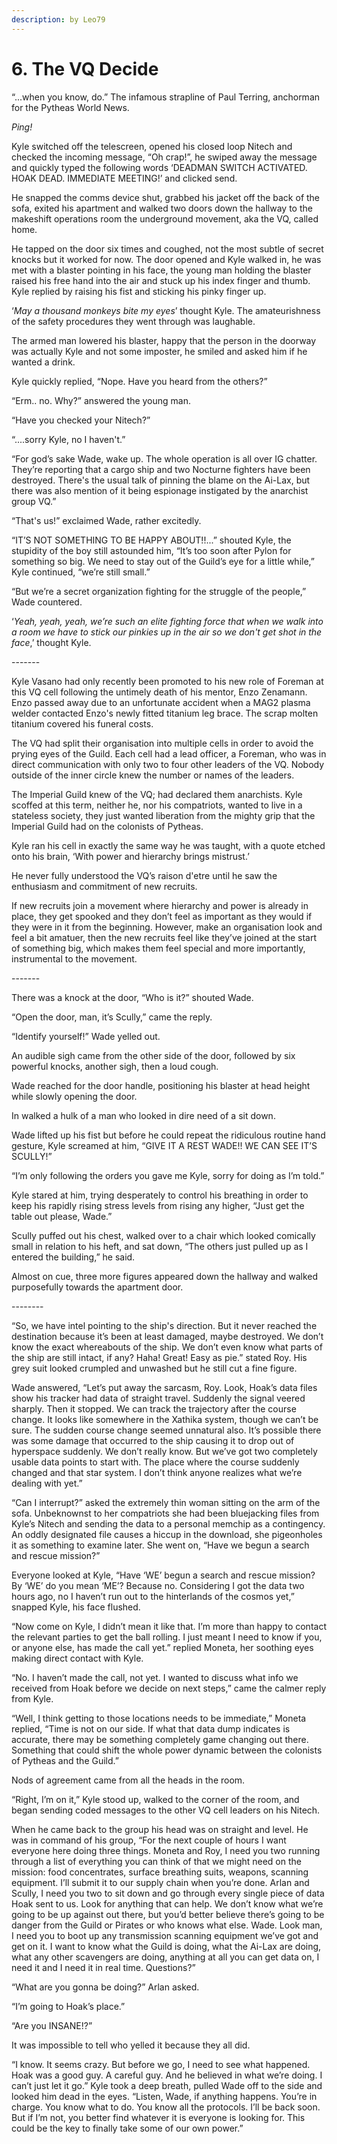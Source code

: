 ```yaml
---
description: by Leo79
---
```


# 6. The VQ Decide

“...when you know, do.” The infamous strapline of Paul Terring, anchorman for the Pytheas World News.&#x20;

_Ping!_&#x20;

Kyle switched off the telescreen, opened his closed loop Nitech and checked the incoming message, “Oh crap!”, he swiped away the message and quickly typed the following words ‘DEADMAN SWITCH ACTIVATED. HOAK DEAD. IMMEDIATE MEETING!’ and clicked send.

He snapped the comms device shut, grabbed his jacket off the back of the sofa, exited his apartment and walked two doors down the hallway to the makeshift operations room the underground movement, aka the VQ, called home.&#x20;

He tapped on the door six times and coughed, not the most subtle of secret knocks but it worked for now. The door opened and Kyle walked in, he was met with a blaster pointing in his face, the young man holding the blaster raised his free hand into the air and stuck up his index finger and thumb. Kyle replied by raising his fist and sticking his pinky finger up.&#x20;

‘_May a thousand monkeys bite my eyes_’ thought Kyle. The amateurishness of the safety procedures they went through was laughable.

The armed man lowered his blaster, happy that the person in the doorway was actually Kyle and not some imposter, he smiled and asked him if he wanted a drink.

Kyle quickly replied, “Nope. Have you heard from the others?”

“Erm.. no. Why?” answered the young man.

“Have you checked your Nitech?”

“....sorry Kyle, no I haven't.”

“For god’s sake Wade, wake up. The whole operation is all over IG chatter. They’re reporting that a cargo ship and two Nocturne fighters have been destroyed. There's the usual talk of pinning the blame on the Ai-Lax, but there was also mention of it being espionage instigated by the anarchist group VQ.”

“That's us!” exclaimed Wade, rather excitedly.

“IT’S NOT SOMETHING TO BE HAPPY ABOUT!!...” shouted Kyle, the stupidity of the boy still astounded him, “It’s too soon after Pylon for something so big. We need to stay out of the Guild’s eye for a little while,” Kyle continued, “we’re still small.”&#x20;

“But we’re a secret organization fighting for the struggle of the people,” Wade countered.&#x20;

‘_Yeah, yeah, yeah, we’re such an elite fighting force that when we walk into a room we have to stick our pinkies up in the air so we don't get shot in the face_,’ thought Kyle.

\-------

Kyle Vasano had only recently been promoted to his new role of Foreman at this VQ cell following the untimely death of his mentor, Enzo Zenamann. Enzo passed away due to an unfortunate accident when a MAG2 plasma welder contacted Enzo's newly fitted titanium leg brace. The scrap molten titanium covered his funeral costs.

The VQ had split their organisation into multiple cells in order to avoid the prying eyes of the Guild. Each cell had a lead officer, a Foreman, who was in direct communication with only two to four other leaders of the VQ. Nobody outside of the inner circle knew the number or names of the leaders.

The Imperial Guild knew of the VQ; had declared them anarchists. Kyle scoffed at this term, neither he, nor his compatriots, wanted to live in a stateless society, they just wanted liberation from the mighty grip that the Imperial Guild had on the colonists of Pytheas.

Kyle ran his cell in exactly the same way he was taught, with a quote etched onto his brain, ‘With power and hierarchy brings mistrust.’

He never fully understood the VQ’s raison d'etre until he saw the enthusiasm and commitment of new recruits.

If new recruits join a movement where hierarchy and power is already in place, they get spooked and they don’t feel as important as they would if they were in it from the beginning. However, make an organisation look and feel a bit amatuer, then the new recruits feel like they’ve joined at the start of something big, which makes them feel special and more importantly, instrumental to the movement.

\-------

There was a knock at the door, “Who is it?” shouted Wade.

“Open the door, man, it’s Scully,” came the reply.

“Identify yourself!” Wade yelled out.

An audible sigh came from the other side of the door, followed by six powerful knocks, another sigh, then a loud cough.

Wade reached for the door handle, positioning his blaster at head height while slowly opening the door.&#x20;

In walked a hulk of a man who looked in dire need of a sit down.&#x20;

Wade lifted up his fist but before he could repeat the ridiculous routine hand gesture, Kyle screamed at him, “GIVE IT A REST WADE!! WE CAN SEE IT’S SCULLY!”

“I’m only following the orders you gave me Kyle, sorry for doing as I’m told.”

Kyle stared at him, trying desperately to control his breathing in order to keep his rapidly rising stress levels from rising any higher, “Just get the table out please, Wade.”

Scully puffed out his chest, walked over to a chair which looked comically small in relation to his heft, and sat down, “The others just pulled up as I entered the building,” he said.&#x20;

Almost on cue, three more figures appeared down the hallway and walked purposefully towards the apartment door.

\--------

“So, we have intel pointing to the ship's direction. But it never reached the destination because it’s been at least damaged, maybe destroyed. We don’t know the exact whereabouts of the ship. We don’t even know what parts of the ship are still intact, if any? Haha! Great! Easy as pie.” stated Roy. His grey suit looked crumpled and unwashed but he still cut a fine figure.

Wade answered, “Let’s put away the sarcasm, Roy. Look, Hoak’s data files show his tracker had data of straight travel. Suddenly the signal veered sharply. Then it stopped. We can track the trajectory after the course change. It looks like somewhere in the Xathika system, though we can’t be sure. The sudden course change seemed unnatural also. It’s possible there was some damage that occurred to the ship causing it to drop out of hyperspace suddenly. We don’t really know. But we’ve got two completely usable data points to start with. The place where the course suddenly changed and that star system. I don’t think anyone realizes what we’re dealing with yet.”&#x20;

“Can I interrupt?” asked the extremely thin woman sitting on the arm of the sofa. Unbeknownst to her compatriots she had been bluejacking files from Kyle’s Nitech and sending the data to a personal memchip as a contingency. An oddly designated file causes a hiccup in the download, she pigeonholes it as something to examine later.​​ She went on, “Have we begun a search and rescue mission?”

Everyone looked at Kyle, “Have ‘WE’ begun a search and rescue mission? By ‘WE’ do you mean ‘ME’? Because no. Considering I got the data two hours ago, no I haven’t run out to the hinterlands of the cosmos yet,” snapped Kyle, his face flushed.

“Now come on Kyle, I didn’t mean it like that. I’m more than happy to contact the relevant parties to get the ball rolling. I just meant I need to know if you, or anyone else, has made the call yet.” replied Moneta, her soothing eyes making direct contact with Kyle.

“No. I haven’t made the call, not yet. I wanted to discuss what info we received from Hoak before we decide on next steps,” came the calmer reply from Kyle.

“Well, I think getting to those locations needs to be immediate,” Moneta replied, “Time is not on our side. If what that data dump indicates is accurate, there may be something completely game changing out there. Something that could shift the whole power dynamic between the colonists of Pytheas and the Guild.”&#x20;

Nods of agreement came from all the heads in the room.&#x20;

“Right, I’m on it,” Kyle stood up, walked to the corner of the room, and began sending coded messages to the other VQ cell leaders on his Nitech.

When he came back to the group his head was on straight and level. He was in command of his group, “For the next couple of hours I want everyone here doing three things. Moneta and Roy, I need you two running through a list of everything you can think of that we might need on the mission: food concentrates, surface breathing suits, weapons, scanning equipment. I’ll submit it to our supply chain when you’re done. Arlan and Scully, I need you two to sit down and go through every single piece of data Hoak sent to us. Look for anything that can help. We don’t know what we’re going to be up against out there, but you’d better believe there’s going to be danger from the Guild or Pirates or who knows what else. Wade. Look man, I need you to boot up any transmission scanning equipment we’ve got and get on it. I want to know what the Guild is doing, what the Ai-Lax are doing, what any other scavengers are doing, anything at all you can get data on, I need it and I need it in real time. Questions?”

“What are you gonna be doing?” Arlan asked.

“I’m going to Hoak’s place.”

“Are you INSANE!?”

It was impossible to tell who yelled it because they all did.

“I know. It seems crazy. But before we go, I need to see what happened. Hoak was a good guy. A careful guy. And he believed in what we’re doing. I can’t just let it go.” Kyle took a deep breath, pulled Wade off to the side and looked him dead in the eyes. “Listen, Wade, if anything happens. You’re in charge. You know what to do. You know all the protocols. I’ll be back soon. But if I’m not, you better find whatever it is everyone is looking for. This could be the key to finally take some of our own power.”
